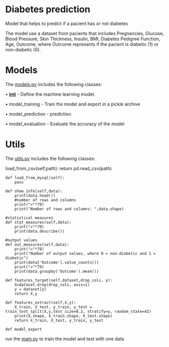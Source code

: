 # Diabetes prediction

Model that helps to predict if a pacient has or not diabetes

The model use a dataset from pacients that includes Pregnancies, Glucose, Blood Pressure, Skin Thickness, 
Insulin, BMI, Diabetes Pedigree Function, Age, Outcome, where Outcome represents if the pacient is diabetic (1)
or non-diabetic (0).

# Models

The [models.py](models.py) includes the following classes:

• [__init__](__init__) - Define the machine learning model.

• model_training - Train the model and export in a pickle archive

• model_prediction - prediction 

• model_evaluation - Evaluate the accuracy of the model

# Utils

The [utils.py](utils.py) includes the following classes:

load_from_csv(self,path):
        return pd.read_csv(path)

    def load_from_mysql(self):
        pass

    def show_info(self,data):
        print(data.head())
        #number of rows and columns
        print("="*70)
        print("Number of rows and columns: ",data.shape)

    #statistical measures
    def stat_measures(self,data):
        print("="*70)
        print(data.describe())

    #output values
    def out_measures(self,data):
        print("="*70)
        print("Number of output values, where 0 = non-diabetic and 1 = diabetic")
        print(data['Outcome'].value_counts())
        print("="*70)
        print(data.groupby('Outcome').mean())

    def features_target(self,dataset,drop_cols, y):
        X=dataset.drop(drop_cols, axis=1)
        y = dataset[y]
        return X,y

    def features_extract(self,X,y):
        X_train, X_test, y_train, y_test = train_test_split(X,y,test_size=0.2, stratify=y, random_state=42)
        print(X.shape, X_train.shape, X_test.shape)
        return X_train, X_test, y_train, y_test

    def model_export

run the [main.py](main.py) to train the model and test with one data


